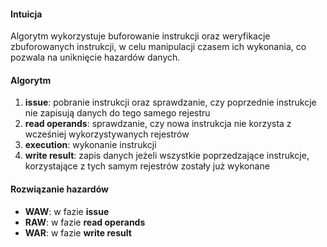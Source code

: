 #### Intuicja

Algorytm wykorzystuje buforowanie instrukcji oraz weryfikacje zbuforowanych instrukcji, w celu manipulacji czasem ich wykonania, co pozwala na uniknięcie hazardów danych.

#### Algorytm

1. **issue**: pobranie instrukcji oraz sprawdzanie, czy poprzednie instrukcje nie zapisują danych do tego samego rejestru
2. **read operands**: sprawdzanie, czy nowa instrukcja nie korzysta z wcześniej wykorzystywanych rejestrów
3. **execution**: wykonanie instrukcji
4. **write result**: zapis danych jeżeli wszystkie poprzedzające instrukcje, korzystające z tych samym rejestrów zostały już wykonane

#### Rozwiązanie hazardów

- **WAW**: w fazie **issue**
- **RAW**: w fazie **read operands**
- **WAR**: w fazie **write result**

